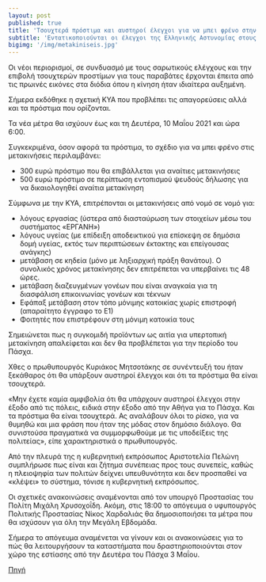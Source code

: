 ```yaml
---
layout: post
published: true
title: 'Τσουχτερά πρόστιμα και αυστηροί έλεγχοι για να μπει φρένο στην πασχαλινή έξοδο '
subtitle: 'Εντατικοποιούνται οι έλεγχοι της Ελληνικής Αστυνομίας στους επίδοξους εκδρομείς του Πάσχα με την κυβέρνηση να αποφασίζει αλλαγές, που θα ισχύουν από σήμερα, προκειμένου να ελεγχθούν οι διαπεριφερειακές μετακινήσεις.'
bigimg: '/img/metakiniseis.jpg'	
---
```


Οι νέοι περιορισμοί, σε συνδυασμό με τους σαρωτικούς ελέγχους και την επιβολή τσουχτερών προστίμων για τους παραβάτες έρχονται έπειτα από τις πρωινές εικόνες στα διόδια όπου η κίνηση ήταν ιδιαίτερα αυξημένη.

Σήμερα εκδόθηκε η σχετική ΚΥΑ που προβλέπει τις απαγορεύσεις αλλά και τα πρόστιμα που ορίζονται. 

Τα νέα μέτρα θα ισχύουν έως και τη Δευτέρα, 10 Μαΐου 2021 και ώρα 6:00.

Συγκεκριμένα, όσον αφορά τα πρόστιμα, το σχέδιο για να μπει φρένο στις μετακινήσεις περιλαμβάνει:

* 300 ευρώ πρόστιμο που θα επιβάλλεται για αναίτιες μετακινήσεις
* 500 ευρώ πρόστιμο σε περίπτωση εντοπισμού ψευδούς δήλωσης για να δικαιολογηθεί αναίτια μετακίνηση

Σύμφωνα με την ΚΥΑ, επιτρέπονται οι μετακινήσεις από νομό σε νομό για:

* λόγους εργασίας (ύστερα από διασταύρωση των στοιχείων μέσω του συστήματος «ΕΡΓΑΝΗ»)
* λόγους υγείας (με επίδειξη αποδεικτικού για επίσκεψη σε δημόσια δομή υγείας, εκτός των περιπτώσεων έκτακτης και επείγουσας ανάγκης)
* μετάβαση σε κηδεία (μόνο με ληξιαρχική πράξη θανάτου). Ο συνολικός χρόνος μετακίνησης δεν επιτρέπεται να υπερβαίνει τις 48 ώρες.
* μετάβαση διαζευγμένων γονέων που είναι αναγκαία για τη διασφάλιση επικοινωνίας γονέων και τέκνων
* Εφάπαξ μετάβαση στον τόπο μόνιμης κατοικίας χωρίς επιστροφή (απαραίτητο έγγραφο το Ε1)
* Φοιτητές που επιστρέφουν στη μόνιμη κατοικία τους

Σημειώνεται πως η συγκομιδή προϊόντων ως αιτία για υπερτοπική μετακίνηση απαλείφεται και δεν θα προβλέπεται για την περίοδο του Πάσχα.

Χθες ο πρωθυπουργός Κυριάκος Μητσοτάκης σε συνέντευξή του ήταν ξεκάθαρος ότι θα υπάρξουν αυστηροί έλεγχοι και ότι τα πρόστιμα θα είναι τσουχτερά.

«Μην έχετε καμία αμφιβολία ότι θα υπάρχουν αυστηροί έλεγχοι στην έξοδο από τις πόλεις, ειδικά στην έξοδο από την Αθήνα για το Πάσχα. Και τα πρόστιμα θα είναι τσουχτερά. Ας αναλάβουν όλοι το ρίσκο, για να θυμηθώ και μια φράση που ήταν της μόδας στον δημόσιο διάλογο. Θα συνιστούσα πραγματικά να συμμορφωθούμε με τις υποδείξεις της πολιτείας», είπε χαρακτηριστικά ο πρωθυπουργός.

Από την πλευρά της η κυβερνητική εκπρόσωπος Αριστοτελία Πελώνη συμπλήρωσε πως είναι και ζήτημα συνέπειας προς τους συνεπείς, καθώς η πλειοψηφία των πολιτών δείχνει υπευθυνότητα και δεν προσπαθεί να «κλέψει» το σύστημα, τόνισε η κυβερνητική εκπρόσωπος. 

Οι σχετικές ανακοινώσεις αναμένονται από τον υπουργό Προστασίας του Πολίτη Μιχάλη Χρυσοχοΐδη. Ακόμη, στις 18:00 το απόγευμα ο υφυπουργός Πολιτικής Προστασίας Νίκος Χαρδαλιάς θα δημοσιοποιήσει τα μέτρα που θα ισχύσουν για όλη την Μεγάλη Εβδομάδα. 

Σήμερα το απόγευμα αναμένεται να γίνουν και οι ανακοινώσεις για το πώς θα λειτουργήσουν τα καταστήματα που δραστηριοποιούνται στον χώρο της εστίασης από την Δευτέρα του Πάσχα 3 Μαΐου.




[Πηγή](https://www.liberal.gr/news/tsouchtera-prostima-kai-austiroi-elegchoi-gia-na-mpei-freno-stin-paschalini-exodo/373018)



